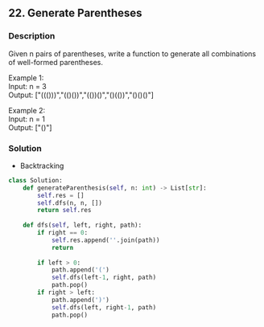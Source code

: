 ## 22. Generate Parentheses
### Description

Given n pairs of parentheses, write a function to generate all combinations of well-formed parentheses.

Example 1:  
Input: n = 3  
Output: ["((()))","(()())","(())()","()(())","()()()"]  

Example 2:  
Input: n = 1  
Output: ["()"]  

### Solution
* Backtracking

```python
class Solution:
    def generateParenthesis(self, n: int) -> List[str]:
        self.res = []
        self.dfs(n, n, [])
        return self.res
    
    def dfs(self, left, right, path):
        if right == 0:
            self.res.append(''.join(path))
            return
        
        if left > 0:
            path.append('(')
            self.dfs(left-1, right, path)
            path.pop()
        if right > left:
            path.append(')')
            self.dfs(left, right-1, path)
            path.pop()
```
